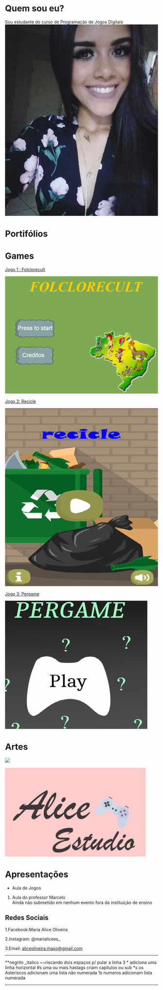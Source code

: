 


#  Quem sou eu?

Sou estudante do curso de Programação de Jogos Digitais
![](maria.jpg)

#  Portifólios

#  Games

[Jogo 1 : Folclorecult](https://eliciaa.github.io/Folclorecult)

![](folclorecult.png)

[Jogo 2:  Recicle](https://alicinhaa.github.io/Recicle)

![](Recicle.png)  

[Jogo 3:  Pergame](https://eliciaa.github.io/Pergame)

![](pergame.png)  

#  Artes 
![](https://www.google.com.br/search?q=pixel+art+gato&tbm=isch&tbo=u&source=univ&sa=X&ved=0ahUKEwirivC58JjZAhXCf5AKHfW0BPkQsAQIJw&biw=1920&bih=974#imgrc=kYzvpcmiyPp-cM:)

![](alices.png)

#  Apresentações
* Aula de Jogos 
1. Aula do professor  Marcelo  
  Ainda não submetido em nenhum evento fora da instituição de ensino
  
## Redes Sociais

1.Facebook:Maria Alice Oliveira

2.Instagram: @marialicees_

3.Email: aliceoliveira.maso@gmail.com

***


**negrito
_italico
~~riscando
  dois espaços p/ pular a linha 
  3 * adiciona uma linha horizontal
  #s uma ou mais hastags criam capitulos ou sub
  *s os Asteriscos adicionam uma lista não numerada 
  1s numeros adicionam lista numerada
  
  ***
